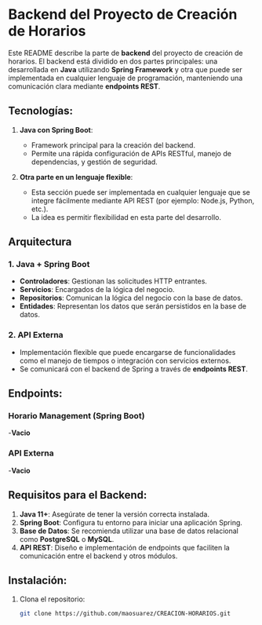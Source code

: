 # Backend del Proyecto de Creación de Horarios

Este README describe la parte de **backend** del proyecto de creación de horarios. El backend está dividido en dos partes principales: una desarrollada en **Java** utilizando **Spring Framework** y otra que puede ser implementada en cualquier lenguaje de programación, manteniendo una comunicación clara mediante **endpoints REST**.

## Tecnologías:

1. **Java con Spring Boot**:

   - Framework principal para la creación del backend.
   - Permite una rápida configuración de APIs RESTful, manejo de dependencias, y gestión de seguridad.

2. **Otra parte en un lenguaje flexible**:
   - Esta sección puede ser implementada en cualquier lenguaje que se integre fácilmente mediante API REST (por ejemplo: Node.js, Python, etc.).
   - La idea es permitir flexibilidad en esta parte del desarrollo.

## Arquitectura

### 1. **Java + Spring Boot**

- **Controladores**: Gestionan las solicitudes HTTP entrantes.
- **Servicios**: Encargados de la lógica del negocio.
- **Repositorios**: Comunican la lógica del negocio con la base de datos.
- **Entidades**: Representan los datos que serán persistidos en la base de datos.

### 2. **API Externa**

- Implementación flexible que puede encargarse de funcionalidades como el manejo de tiempos o integración con servicios externos.
- Se comunicará con el backend de Spring a través de **endpoints REST**.

## Endpoints:

### **Horario Management (Spring Boot)**

-**Vacio**

### **API Externa**

-**Vacio**

## Requisitos para el Backend:

1. **Java 11+**: Asegúrate de tener la versión correcta instalada.
2. **Spring Boot**: Configura tu entorno para iniciar una aplicación Spring.
3. **Base de Datos**: Se recomienda utilizar una base de datos relacional como **PostgreSQL** o **MySQL**.
4. **API REST**: Diseño e implementación de endpoints que faciliten la comunicación entre el backend y otros módulos.

## Instalación:

1. Clona el repositorio:
   ```bash
   git clone https://github.com/maosuarez/CREACION-HORARIOS.git
   ```
